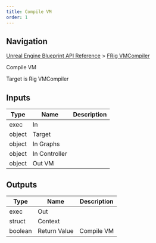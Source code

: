 ```yaml
---
title: Compile VM
order: 1
---
```

## Navigation

[Unreal Engine Blueprint API Reference](https://dev.epicgames.com/documentation/en-us/unreal-engine/BlueprintAPI) > [FRig VMCompiler](https://dev.epicgames.com/documentation/en-us/unreal-engine/BlueprintAPI/FRigVMCompiler)

Compile VM

Target is Rig VMCompiler

## Inputs

| Type | Name | Description |
| --- | --- | --- |
| exec | In |  |
| object | Target |  |
| object | In Graphs |  |
| object | In Controller |  |
| object | Out VM |  |

## Outputs

| Type | Name | Description |
| --- | --- | --- |
| exec | Out |  |
| struct | Context |  |
| boolean | Return Value | Compile VM |
